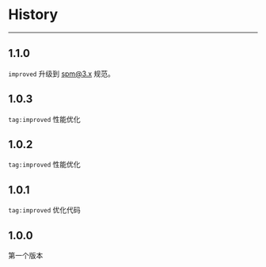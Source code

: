 # History

---

## 1.1.0

`improved` 升级到 spm@3.x 规范。

## 1.0.3

`tag:improved` 性能优化

## 1.0.2

`tag:improved` 性能优化

## 1.0.1

`tag:improved` 优化代码

## 1.0.0

第一个版本
